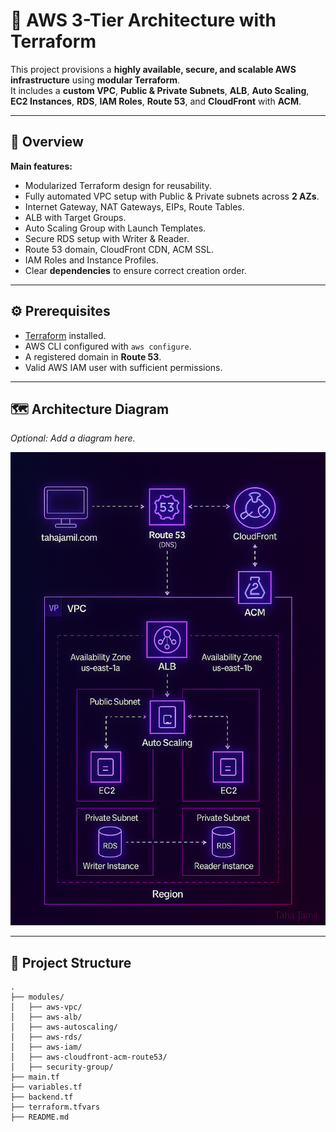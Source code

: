 # 🚀 AWS 3-Tier Architecture with Terraform

This project provisions a **highly available, secure, and scalable AWS infrastructure** using **modular Terraform**.  
It includes a **custom VPC**, **Public & Private Subnets**, **ALB**, **Auto Scaling**, **EC2 Instances**, **RDS**, **IAM Roles**, **Route 53**, and **CloudFront** with **ACM**.

---

## 📖 Overview

**Main features:**
- Modularized Terraform design for reusability.
- Fully automated VPC setup with Public & Private subnets across **2 AZs**.
- Internet Gateway, NAT Gateways, EIPs, Route Tables.
- ALB with Target Groups.
- Auto Scaling Group with Launch Templates.
- Secure RDS setup with Writer & Reader.
- Route 53 domain, CloudFront CDN, ACM SSL.
- IAM Roles and Instance Profiles.
- Clear **dependencies** to ensure correct creation order.

---

## ⚙️ Prerequisites

- [Terraform](https://www.terraform.io/) installed.
- AWS CLI configured with `aws configure`.
- A registered domain in **Route 53**.
- Valid AWS IAM user with sufficient permissions.

---

## 🗺️ Architecture Diagram

_Optional: Add a diagram here._

![Architecture](images/aws_architecture.png)

---

## 📂 Project Structure

```plaintext
.
├── modules/
│   ├── aws-vpc/
│   ├── aws-alb/
│   ├── aws-autoscaling/
│   ├── aws-rds/
│   ├── aws-iam/
│   ├── aws-cloudfront-acm-route53/
│   ├── security-group/
├── main.tf
├── variables.tf
├── backend.tf
├── terraform.tfvars
├── README.md
